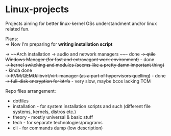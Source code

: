 # Linux-projects
Projects aiming for better linux-kernel OSs understandment and/or linux related fun.  

Plans:  
-> Now I'm preparing for **writing installation script**

-> ~~Arch installation -> audio and network managers ~~- done
~~-> qtile Windows Manager (for fast and extravagant work environment)~~ - done  
~~-> kernel switching and modules (seems like a pretty damn important thing)~~ - kinda done   
~~-> KVM/QEMU/libvirt/virt-manager (as a part of hypervisors quelling)~~ - done  
~~->  full-disk encryption for btrfs~~ - very slow, maybe bcos lacking TCM


Repo files arrangement:
- dotfiles
- installation - for system installation scripts and such
	  (different file systems, kernels, distros etc.)
- theory - mostly universal & basic stuff
- tech - for separate technologies/programs
- cli - for commands dump (low description)